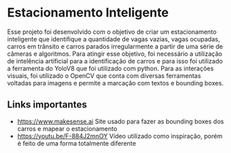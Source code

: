 # Estacionamento Inteligente

Esse projeto foi desenvolvido com o objetivo de criar um estacionamento inteligente que identifique a quantidade de vagas vazias, vagas ocupadas, carros em trânsito e carros parados irregularmente a partir de uma série de câmeras e algoritmos. Para atingir esse objetivo, foi necessário a utilização de intelência artificial para a identificação de carros e para isso foi utilizado a ferramenta do YoloV8 que foi utilizado com python. Para as interações visuais, foi utilizado o OpenCV que conta com diversas ferramentas voltadas para imagens e permite a marcação com textos e bounding boxes.


## Links importantes
- https://www.makesense.ai
  Site usado para fazer as bounding boxes dos carros e mapear o estacionamento
- https://youtu.be/F-884J2mnOY
  Vídeo utilizado como inspiração, porém é feito de uma forma totalmente diferente
